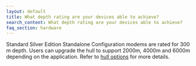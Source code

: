 ```yaml
---
layout: default
title: What depth rating are your devices able to achieve?
search_content: What depth rating are your devices able to achieve?
faq_section: hardware
---
```


Standard Silver Edition Standalone Configuration modems are rated for 300 m depth. Users can upgrade the hull to support 2000m, 4000m and 6000m depending on the application. Refer to [hull options](https://subnero.com/products/hull.html) for more details.